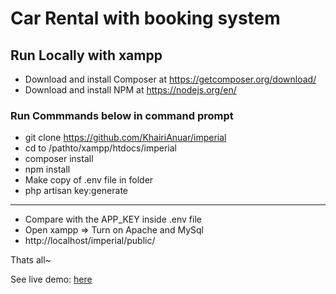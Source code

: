 # Car Rental with booking system

## Run Locally with xampp
- Download and install Composer at https://getcomposer.org/download/
- Download and install NPM at  https://nodejs.org/en/

### Run Commmands below in command prompt
- git clone https://github.com/KhairiAnuar/imperial
- cd to /pathto/xampp/htdocs/imperial
- composer install
- npm install
- Make copy of .env file in folder 
- php artisan key:generate
---
- Compare with the APP_KEY inside .env file
- Open xampp => Turn on Apache and MySql
- http://localhost/imperial/public/

Thats all~ 

See live demo: [here](https://kerita-rental.herokuapp.com)
